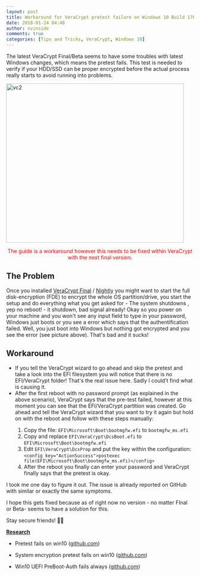 ```yaml
---
layout: post
title: Workaround for VeraCrypt pretest failure on Windows 10 Build 1709
date: 2018-01-24 04:48
author: nvinside
comments: true
categories: [Tips and Tricks, VeraCrypt, Windows 10]
---
```

The latest VeraCrypt Final/Beta seems to have some troubles with latest Windows changes, which means the pretest fails. This test is needed to verify if your HDD/SSD can be proper encrypted before the actual process really starts to avoid running into problems.

<img class=" size-full wp-image-2187 aligncenter" src="https://chefkochblog.files.wordpress.com/2018/01/vc2.jpg" alt="vc2" width="477" height="428" />

<!--more-->

<p style="text-align:center;"><span style="color:#ff0000;">The guide is a workaround however this needs to be fixed within VeraCrypt with the next final version.</span></p>

<h2>The Problem</h2>

Once you installed <a href="https://sourceforge.net/projects/veracrypt/" target="_blank" rel="noopener">VeraCrypt Final</a> / <a href="https://www.google.com/url?sa=t&amp;rct=j&amp;q=&amp;esrc=s&amp;source=web&amp;cd=7&amp;cad=rja&amp;uact=8&amp;ved=0ahUKEwjphOTO1O_YAhUIyWMKHeunD5YQjBAIOTAG&amp;url=https%3A%2F%2Fsourceforge.net%2Fprojects%2Fveracrypt%2Ffiles%2FVeraCrypt%2520Nightly%2520Builds%2F&amp;usg=AOvVaw1e0PAiYLxsDZb_td5OGs5F" target="_blank" rel="noopener">Nightly</a> you might want to start the full disk-encryption (FDE) to encrypt the whole OS partition/drive, you start the setup and do everything what you get asked for - The system shutdowns , yep no reboot! - it shutdown, bad signal already! Okay so you power on your machine and you won't see any input field to type in your password, Windows just boots or you see a error which says that the authentification failed. Well, you just boot into Windows but nothing got encrypted and you see the error (see picture above). That's bad and it sucks!

<h2>Workaround</h2>

<ul>
    <li>If you tell the VeraCrypt wizard to go ahead and skip the pretest and take a look into the EFI filesystem you will notice that there is no EFI/VeraCrypt folder! That's the real issue here. Sadly I could't find what is causing it.</li>
    <li>After the first reboot with no password prompt (as explained in the above scenario), VeraCrypt says that the pre-test failed, however at this moment you can see that the EFI/VeraCrypt partition was created. Go ahead and tell the VeraCrypt wizard that you want to try it again but hold on with the reboot and follow with these steps manually:</li>
</ul>

<ol>
    <li style="list-style-type:none;">
<ol>
    <li>Copy the file: <code>EFI\Microsoft\Boot\bootmgfw.efi</code> to <code>bootmgfw_ms.efi</code></li>
    <li>Copy and replace <code>EFI\VeraCrypt\DcsBoot.efi</code> to <code>EFI\Microsoft\Boot\bootmgfw.efi</code></li>
    <li>Edit <code>EFI\VeraCrypt\DcsProp</code> and put the key within the configuration:
<code>&lt;config key="ActionSuccess"&gt;postexec file(EFI\Microsoft\Boot\bootmgfw_ms.efi)&lt;/config&gt;</code></li>
    <li>After the reboot you finally can enter your password and VeraCrypt finally says that the pretest is okay.</li>
</ol>
</li>
</ol>

I took me one day to figure it out. The issue is already reported on GitHub with similar or exactly the same symptoms.

I hope this gets fixed because as of right now no version - no matter FInal or Beta- seems to have a solution for this.

Stay secure friends! 🕵🏻

<span style="text-decoration:underline;"><strong>Research</strong></span>

<ul>
    <li>Pretest fails on win10 (<a href="https://github.com/veracrypt/VeraCrypt/issues/160" target="_blank" rel="noopener">github.com</a>)</li>
    <li>
<p class="gh-header-title"><span class="js-issue-title">System encryption pretest fails on win10 (<a href="https://github.com/veracrypt/VeraCrypt/issues/269" target="_blank" rel="noopener">github.com</a>)
</span></p>
</li>
    <li>
<p class="gh-header-title"><span class="js-issue-title">Win10 UEFI PreBoot-Auth fails always (<a href="https://github.com/veracrypt/VeraCrypt/issues/264" target="_blank" rel="noopener">github.com</a>)
</span></p>
</li>
</ul>
